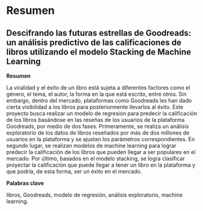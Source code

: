 # Resumen

## Descifrando las futuras estrellas de Goodreads: un análisis predictivo de las calificaciones de libros utilizando el modelo Stacking de Machine Learning

**Resumen**

La viralidad y el éxito de un libro está sujeta a diferentes factores como el género, el tema, el autor, la forma en la que está escrito, entre otros. Sin embargo, dentro del mercado, plataformas como Goodreads les han dado cierta visibilidad a los libros para posteriormente llevarlos al éxito. Este proyecto busca realizar un modelo de regresión para predecir la calificación de los libros basándose en las reseñas de los usuarios de la plataforma Goodreads, por medio de dos fases. Primeramente, se realiza un análisis exploratorio de los datos de libros reseñados por más de dos millones de usuarios en la plataforma y se ajustan los parámetros correspondientes. En segundo lugar, se realizan modelos de machine learning para lograr predecir la calificación de los libros que pueden llegar a ser populares en el mercado. Por último, basados en el modelo stacking, se logra clasificar proyectar la calificación que puede llegar a tener un libro en la plataforma y que podría, de esta forma, ser un éxito en el mercado. 

**Palabras clave**

libros, Goodreads, modelo de regresión, análisis exploratorio, machine learning. 

